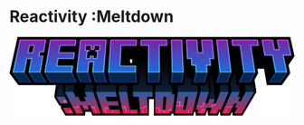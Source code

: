 # Reactivity :Meltdown
![Logo](/Icons/logo_normal.png)
<p align="center"> <!-- trash code incoming>
  
Reactivity is a minecraft mod that brings sci-fi reactors into minecaft

</p>

<p align="center">

### KEEP IN MIND THIS IS A QUILT MOD

</p>

<p align="center">

![quilt](/Assets/Quilt.png)

</p>
